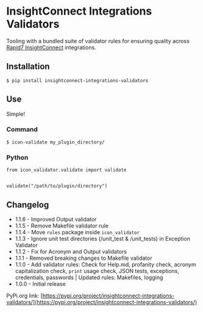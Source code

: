 
# InsightConnect Integrations Validators

Tooling with a bundled suite of validator rules for
ensuring quality across
[Rapid7 InsightConnect](https://www.rapid7.com/products/insightconnect/) integrations.

## Installation

```
$ pip install insightconnect-integrations-validators
```

## Use

Simple!

### Command

```
$ icon-validate my_plugin_directory/
```

### Python

```
from icon_validator.validate import validate


validate("/path/to/plugin/directory")
```

## Changelog

* 1.1.6 - Improved Output validator
* 1.1.5 - Remove Makefile validator rule 
* 1.1.4 - Move `rules` package inside `icon_validator`
* 1.1.3 - Ignore unit test directories (/unit_test & /unit_tests) in Exception Validator
* 1.1.2 - Fix for Acronym and Output validators
* 1.1.1 - Removed breaking changes to Makefile validator
* 1.1.0 - Add validator rules: Check for Help.md, profanity check, acronym capitalization check, 
`print` usage check, JSON tests, exceptions, credentials, passwords | Updated rules: Makefiles, logging
* 1.0.0 - Initial release

PyPi.org link: [https://pypi.org/project/insightconnect-integrations-validators/](https://pypi.org/project/insightconnect-integrations-validators/)
